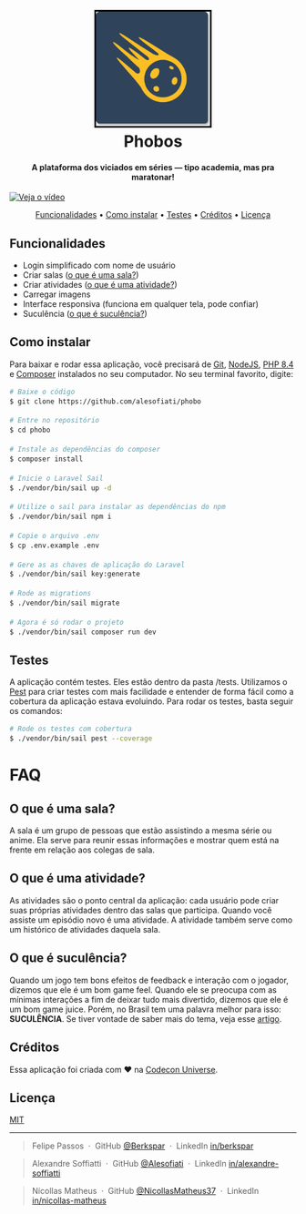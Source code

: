 <h1 align="center">
  <br>
  <a href="https://github.com/alesofiati/phobo"><img src="/logo.png" alt="Phobos" style="border: 3px solid black;" width="200"></a>
  <br>
  Phobos
  <br>
</h1>

<h4 align="center">A plataforma dos viciados em séries — tipo academia, mas pra maratonar!</h4>

[![Veja o vídeo](https://img.youtube.com/vi/nKglN1uNm-A/maxresdefault.jpg)](https://youtu.be/nKglN1uNm-A)

<p align="center">
  <a href="#funcionalidades">Funcionalidades</a> •
  <a href="#como-instalar">Como instalar</a> •
  <a href="#testes">Testes</a> •
  <a href="#créditos">Créditos</a> •
  <a href="#licença">Licença</a> 
</p>

## Funcionalidades
* Login simplificado com nome de usuário
* Criar salas ([o que é uma sala?](#faq))
* Criar atividades ([o que é uma atividade?](#faq))
* Carregar imagens
* Interface responsiva (funciona em qualquer tela, pode confiar)
* Suculência ([o que é suculência?](#faq))


## Como instalar
Para baixar e rodar essa aplicação, você precisará de [Git](https://git-scm.com), [NodeJS](https://nodejs.org/en/download), [PHP 8.4](https://php.watch/articles/php-84-install-upgrade-guide-debian-ubuntu) e [Composer](https://getcomposer.org/download/) instalados no seu computador. No seu terminal favorito, digite:

```bash
# Baixe o código
$ git clone https://github.com/alesofiati/phobo

# Entre no repositório
$ cd phobo

# Instale as dependências do composer
$ composer install

# Inicie o Laravel Sail
$ ./vendor/bin/sail up -d

# Utilize o sail para instalar as dependências do npm
$ ./vendor/bin/sail npm i

# Copie o arquivo .env
$ cp .env.example .env

# Gere as as chaves de aplicação do Laravel
$ ./vendor/bin/sail key:generate

# Rode as migrations
$ ./vendor/bin/sail migrate

# Agora é só rodar o projeto
$ ./vendor/bin/sail composer run dev
```

## Testes
A aplicação contém testes. Eles estão dentro da pasta /tests. Utilizamos o [Pest](https://pestphp.com) para criar testes com mais facilidade e entender de forma fácil como a cobertura da aplicação estava evoluindo. Para rodar os testes, basta seguir os comandos:

```bash
# Rode os testes com cobertura
$ ./vendor/bin/sail pest --coverage
```

# FAQ
## O que é uma sala? 
A sala é um grupo de pessoas que estão assistindo a mesma série ou anime. Ela serve para reunir essas informações e mostrar quem está na frente em relação aos colegas de sala. 

## O que é uma atividade?
As atividades são o ponto central da aplicação: cada usuário pode criar suas próprias atividades dentro das salas que participa. Quando você assiste um episódio novo é uma atividade. A atividade também serve como um histórico de atividades daquela sala.

## O que é suculência?
Quando um jogo tem bons efeitos de feedback e interação com o jogador, dizemos que ele é um bom game feel. Quando ele se preocupa com as mínimas interações a fim de deixar tudo mais divertido, dizemos que ele é um bom game juice. Porém, no Brasil tem uma palavra melhor para isso: **SUCULÊNCIA**. Se tiver vontade de saber mais do tema, veja esse [artigo](https://www.reddit.com/r/gamedev/comments/1adodbd/game_juice_the_difference_between_a_good_game_and/?tl=pt-br).

## Créditos

Essa aplicação foi criada com ❤️ na [Codecon Universe](https://codecon.dev/universe).

## Licença

[MIT](/LICENSE)

---

> Felipe Passos &nbsp;&middot;&nbsp;
> GitHub [@Berkspar](https://github.com/berkspar) &nbsp;&middot;&nbsp;
> LinkedIn [in/berkspar](https://www.linkedin.com/in/berkspar)

> Alexandre Soffiatti &nbsp;&middot;&nbsp;
> GitHub [@Alesofiati](https://github.com/alesofiati) &nbsp;&middot;&nbsp;
> LinkedIn [in/alexandre-soffiatti](https://www.linkedin.com/in/alexandre-soffiatti-939185ba/)

> Nícollas Matheus &nbsp;&middot;&nbsp;
> GitHub [@NicollasMatheus37](https://github.com/NicollasMatheus37) &nbsp;&middot;&nbsp;
> LinkedIn [in/nicollas-matheus](https://www.linkedin.com/in/nicollas-matheus-2425b3148/)



